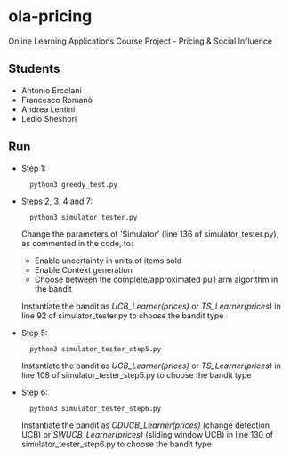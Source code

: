 # ola-pricing
Online Learning Applications Course Project - Pricing &amp; Social Influence
## Students
- Antonio Ercolani
- Francesco Romanò
- Andrea Lentini
- Ledio Sheshori

## Run
- Step 1:

		python3 greedy_test.py

- Steps 2, 3, 4 and 7:
	
		python3 simulator_tester.py
	 Change the parameters of 'Simulator' (line 136 of simulator_tester.py), as commented in the code,  to: 
	- Enable uncertainty in units of items sold
	- Enable Context generation 
	- Choose between the complete/approximated pull arm algorithm in the bandit
	
	Instantiate the bandit as *UCB_Learner(prices)* or *TS_Learner(prices)* in line 92 of simulator_tester.py to choose the bandit type 

- Step 5:
	
		python3 simulator_tester_step5.py
		
	Instantiate the bandit as *UCB_Learner(prices)* or *TS_Learner(prices)* in line 108 of simulator_tester_step5.py to choose the bandit type
	
- Step 6:
	
		python3 simulator_tester_step6.py
		
	Instantiate the bandit as *CDUCB_Learner(prices)* (change detection UCB) or *SWUCB_Learner(prices)* (sliding window UCB) in line 130 of simulator_tester_step6.py to choose the bandit type

	
